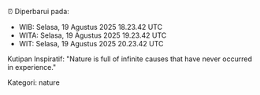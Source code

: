 ⏰ Diperbarui pada:
- WIB: Selasa, 19 Agustus 2025 18.23.42 UTC
- WITA: Selasa, 19 Agustus 2025 19.23.42 UTC
- WIT: Selasa, 19 Agustus 2025 20.23.42 UTC

Kutipan Inspiratif:
"Nature is full of infinite causes that have never occurred in experience."


Kategori: nature

